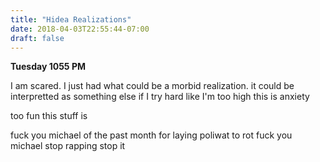```yaml
---
title: "Hidea Realizations"
date: 2018-04-03T22:55:44-07:00
draft: false
---
```


**Tuesday 1055 PM**

I am scared.
I just had what could be a morbid realization.
it could be interpretted as something else if I try hard
like I'm too high this is anxiety

too fun this stuff is

fuck you michael of the past month for laying poliwat to rot
fuck you michael stop rapping stop it
